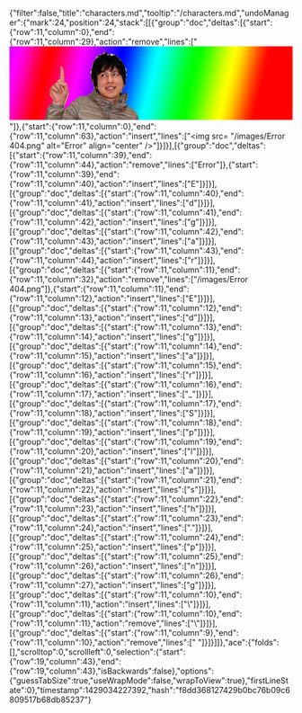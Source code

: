 {"filter":false,"title":"characters.md","tooltip":"/characters.md","undoManager":{"mark":24,"position":24,"stack":[[{"group":"doc","deltas":[{"start":{"row":11,"column":0},"end":{"row":11,"column":29},"action":"remove","lines":["![](/images/edgar-splash.png)"]},{"start":{"row":11,"column":0},"end":{"row":11,"column":63},"action":"insert","lines":["<img src= \"/images/Error 404.png\" alt=\"Error\" align=\"center\" />"]}]}],[{"group":"doc","deltas":[{"start":{"row":11,"column":39},"end":{"row":11,"column":44},"action":"remove","lines":["Error"]},{"start":{"row":11,"column":39},"end":{"row":11,"column":40},"action":"insert","lines":["E"]}]}],[{"group":"doc","deltas":[{"start":{"row":11,"column":40},"end":{"row":11,"column":41},"action":"insert","lines":["d"]}]}],[{"group":"doc","deltas":[{"start":{"row":11,"column":41},"end":{"row":11,"column":42},"action":"insert","lines":["g"]}]}],[{"group":"doc","deltas":[{"start":{"row":11,"column":42},"end":{"row":11,"column":43},"action":"insert","lines":["a"]}]}],[{"group":"doc","deltas":[{"start":{"row":11,"column":43},"end":{"row":11,"column":44},"action":"insert","lines":["r"]}]}],[{"group":"doc","deltas":[{"start":{"row":11,"column":11},"end":{"row":11,"column":32},"action":"remove","lines":["/images/Error 404.png"]},{"start":{"row":11,"column":11},"end":{"row":11,"column":12},"action":"insert","lines":["E"]}]}],[{"group":"doc","deltas":[{"start":{"row":11,"column":12},"end":{"row":11,"column":13},"action":"insert","lines":["d"]}]}],[{"group":"doc","deltas":[{"start":{"row":11,"column":13},"end":{"row":11,"column":14},"action":"insert","lines":["g"]}]}],[{"group":"doc","deltas":[{"start":{"row":11,"column":14},"end":{"row":11,"column":15},"action":"insert","lines":["a"]}]}],[{"group":"doc","deltas":[{"start":{"row":11,"column":15},"end":{"row":11,"column":16},"action":"insert","lines":["r"]}]}],[{"group":"doc","deltas":[{"start":{"row":11,"column":16},"end":{"row":11,"column":17},"action":"insert","lines":["_"]}]}],[{"group":"doc","deltas":[{"start":{"row":11,"column":17},"end":{"row":11,"column":18},"action":"insert","lines":["S"]}]}],[{"group":"doc","deltas":[{"start":{"row":11,"column":18},"end":{"row":11,"column":19},"action":"insert","lines":["p"]}]}],[{"group":"doc","deltas":[{"start":{"row":11,"column":19},"end":{"row":11,"column":20},"action":"insert","lines":["l"]}]}],[{"group":"doc","deltas":[{"start":{"row":11,"column":20},"end":{"row":11,"column":21},"action":"insert","lines":["a"]}]}],[{"group":"doc","deltas":[{"start":{"row":11,"column":21},"end":{"row":11,"column":22},"action":"insert","lines":["s"]}]}],[{"group":"doc","deltas":[{"start":{"row":11,"column":22},"end":{"row":11,"column":23},"action":"insert","lines":["h"]}]}],[{"group":"doc","deltas":[{"start":{"row":11,"column":23},"end":{"row":11,"column":24},"action":"insert","lines":["."]}]}],[{"group":"doc","deltas":[{"start":{"row":11,"column":24},"end":{"row":11,"column":25},"action":"insert","lines":["p"]}]}],[{"group":"doc","deltas":[{"start":{"row":11,"column":25},"end":{"row":11,"column":26},"action":"insert","lines":["n"]}]}],[{"group":"doc","deltas":[{"start":{"row":11,"column":26},"end":{"row":11,"column":27},"action":"insert","lines":["g"]}]}],[{"group":"doc","deltas":[{"start":{"row":11,"column":10},"end":{"row":11,"column":11},"action":"insert","lines":["\\"]}]}],[{"group":"doc","deltas":[{"start":{"row":11,"column":10},"end":{"row":11,"column":11},"action":"remove","lines":["\\"]}]}],[{"group":"doc","deltas":[{"start":{"row":11,"column":9},"end":{"row":11,"column":10},"action":"remove","lines":[" "]}]}]]},"ace":{"folds":[],"scrolltop":0,"scrollleft":0,"selection":{"start":{"row":19,"column":43},"end":{"row":19,"column":43},"isBackwards":false},"options":{"guessTabSize":true,"useWrapMode":false,"wrapToView":true},"firstLineState":0},"timestamp":1429034227392,"hash":"f8dd368127429b0bc76b09c6809517b68db85237"}